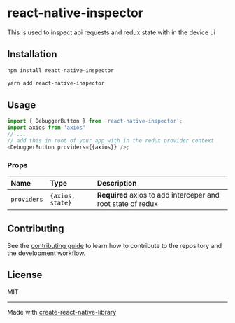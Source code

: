 # react-native-inspector

This is used to inspect api requests and redux state with in the device ui

## Installation

```sh
npm install react-native-inspector

yarn add react-native-inspector
```

## Usage

```js
import { DebuggerButton } from 'react-native-inspector';
import axios from 'axios'
// ...
// add this in root of your app with in the redux provider context
<DebuggerButton providers={{axios}} />;
```
### Props


| Name                       | Type                                                                                      | Description                            
| :------------------------- | :---------------------------------------------------------------------------------------- | :-----------------------------------------------------------------------------------------------------------------------------------------------------------------------------------------------------------------
| `providers`                     | `{axios, state}`                                                                                     | **Required** axios to add interceper and root state of redux                                                                                                                                                                                              |

## Contributing

See the [contributing guide](CONTRIBUTING.md) to learn how to contribute to the repository and the development workflow.

## License

MIT

---

Made with [create-react-native-library](https://github.com/callstack/react-native-builder-bob)
